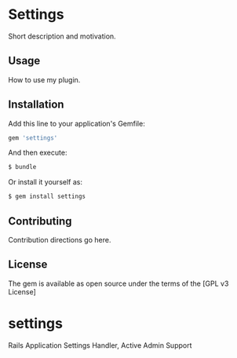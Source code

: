 # Settings
Short description and motivation.

## Usage
How to use my plugin.

## Installation
Add this line to your application's Gemfile:

```ruby
gem 'settings'
```

And then execute:
```bash
$ bundle
```

Or install it yourself as:
```bash
$ gem install settings
```

## Contributing
Contribution directions go here.

## License
The gem is available as open source under the terms of the [GPL v3 License]

# settings
Rails Application Settings Handler, Active Admin Support

